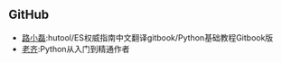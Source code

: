 ## GitHub
- [路小磊](https://github.com/looly):hutool/ES权威指南中文翻译gitbook/Python基础教程Gitbook版
- [老齐](https://github.com/qiwsir):Python从入门到精通作者